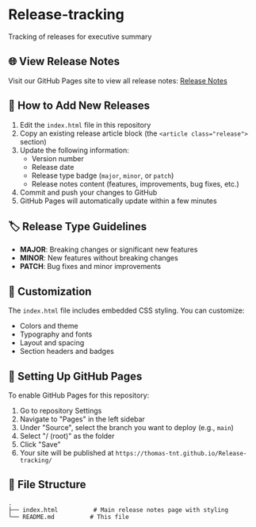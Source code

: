# Release-tracking
Tracking of releases for executive summary

## 🌐 View Release Notes

Visit our GitHub Pages site to view all release notes: [Release Notes](https://thomas-tnt.github.io/Release-tracking/)

## 📝 How to Add New Releases

1. Edit the `index.html` file in this repository
2. Copy an existing release article block (the `<article class="release">` section)
3. Update the following information:
   - Version number
   - Release date
   - Release type badge (`major`, `minor`, or `patch`)
   - Release notes content (features, improvements, bug fixes, etc.)
4. Commit and push your changes to GitHub
5. GitHub Pages will automatically update within a few minutes

## 🏷️ Release Type Guidelines

- **MAJOR**: Breaking changes or significant new features
- **MINOR**: New features without breaking changes  
- **PATCH**: Bug fixes and minor improvements

## 🎨 Customization

The `index.html` file includes embedded CSS styling. You can customize:
- Colors and theme
- Typography and fonts
- Layout and spacing
- Section headers and badges

## 🚀 Setting Up GitHub Pages

To enable GitHub Pages for this repository:

1. Go to repository Settings
2. Navigate to "Pages" in the left sidebar
3. Under "Source", select the branch you want to deploy (e.g., `main`)
4. Select "/ (root)" as the folder
5. Click "Save"
6. Your site will be published at `https://thomas-tnt.github.io/Release-tracking/`

## 📄 File Structure

```
.
├── index.html          # Main release notes page with styling
└── README.md          # This file
```
